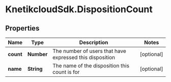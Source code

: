 # KnetikcloudSdk.DispositionCount

## Properties
Name | Type | Description | Notes
------------ | ------------- | ------------- | -------------
**count** | **Number** | The number of users that have expressed this disposition | [optional] 
**name** | **String** | The name of the disposition this count is for | [optional] 


